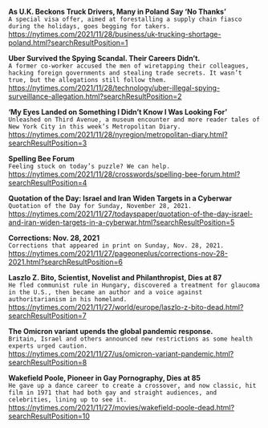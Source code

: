 **As U.K. Beckons Truck Drivers, Many in Poland Say ‘No Thanks’**\
`A special visa offer, aimed at forestalling a supply chain fiasco during the holidays, goes begging for takers.`\
https://nytimes.com/2021/11/28/business/uk-trucking-shortage-poland.html?searchResultPosition=1

**Uber Survived the Spying Scandal. Their Careers Didn’t.**\
`A former co-worker accused the men of wiretapping their colleagues, hacking foreign governments and stealing trade secrets. It wasn’t true, but the allegations still follow them.`\
https://nytimes.com/2021/11/28/technology/uber-illegal-spying-surveillance-allegation.html?searchResultPosition=2

**‘My Eyes Landed on Something I Didn’t Know I Was Looking For’**\
`Unleashed on Third Avenue, a museum encounter and more reader tales of New York City in this week’s Metropolitan Diary.`\
https://nytimes.com/2021/11/28/nyregion/metropolitan-diary.html?searchResultPosition=3

**Spelling Bee Forum**\
`Feeling stuck on today’s puzzle? We can help.`\
https://nytimes.com/2021/11/28/crosswords/spelling-bee-forum.html?searchResultPosition=4

**Quotation of the Day: Israel and Iran Widen Targets in a Cyberwar**\
`Quotation of the Day for Sunday, November 28, 2021.`\
https://nytimes.com/2021/11/27/todayspaper/quotation-of-the-day-israel-and-iran-widen-targets-in-a-cyberwar.html?searchResultPosition=5

**Corrections: Nov. 28, 2021**\
`Corrections that appeared in print on Sunday, Nov. 28, 2021.`\
https://nytimes.com/2021/11/27/pageoneplus/corrections-nov-28-2021.html?searchResultPosition=6

**Laszlo Z. Bito, Scientist, Novelist and Philanthropist, Dies at 87**\
`He fled communist rule in Hungary, discovered a treatment for glaucoma in the U.S., then became an author and a voice against authoritarianism in his homeland.`\
https://nytimes.com/2021/11/27/world/europe/laszlo-z-bito-dead.html?searchResultPosition=7

**The Omicron variant upends the global pandemic response.**\
`Britain, Israel and others announced new restrictions as some health experts urged caution.`\
https://nytimes.com/2021/11/27/us/omicron-variant-pandemic.html?searchResultPosition=8

**Wakefield Poole, Pioneer in Gay Pornography, Dies at 85**\
`He gave up a dance career to create a crossover, and now classic, hit film in 1971 that had both gay and straight audiences, and celebrities, lining up to see it.`\
https://nytimes.com/2021/11/27/movies/wakefield-poole-dead.html?searchResultPosition=10


